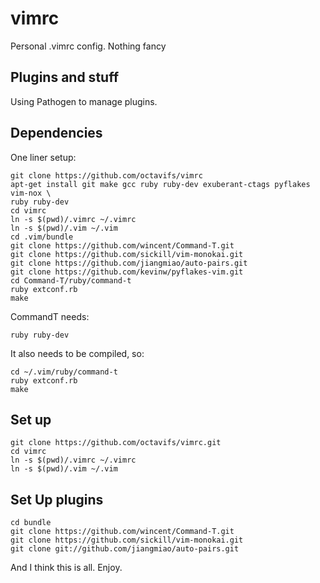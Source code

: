 vimrc
=====
Personal .vimrc config. Nothing fancy

## Plugins and stuff
Using Pathogen to manage plugins.

## Dependencies
One liner setup:

    git clone https://github.com/octavifs/vimrc
    apt-get install git make gcc ruby ruby-dev exuberant-ctags pyflakes vim-nox \
    ruby ruby-dev
    cd vimrc
    ln -s $(pwd)/.vimrc ~/.vimrc
    ln -s $(pwd)/.vim ~/.vim
    cd .vim/bundle
    git clone https://github.com/wincent/Command-T.git
    git clone https://github.com/sickill/vim-monokai.git
    git clone https://github.com/jiangmiao/auto-pairs.git
    git clone https://github.com/kevinw/pyflakes-vim.git
    cd Command-T/ruby/command-t
    ruby extconf.rb
    make

CommandT needs:
    
    ruby ruby-dev

It also needs to be compiled, so:

    cd ~/.vim/ruby/command-t
    ruby extconf.rb
    make

## Set up
    git clone https://github.com/octavifs/vimrc.git
    cd vimrc
    ln -s $(pwd)/.vimrc ~/.vimrc
    ln -s $(pwd)/.vim ~/.vim

## Set Up plugins
    cd bundle
    git clone https://github.com/wincent/Command-T.git
    git clone https://github.com/sickill/vim-monokai.git
    git clone git://github.com/jiangmiao/auto-pairs.git

And I think this is all. Enjoy.
